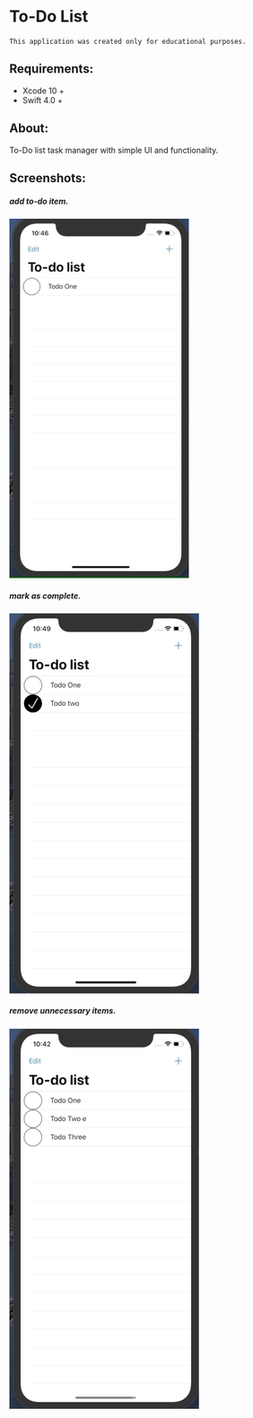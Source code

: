 # To-Do List

    This application was created only for educational purposes.
## Requirements: 
* Xcode 10 + 
* Swift 4.0 +

## About:
To-Do list task manager with simple UI and functionality.

## Screenshots:
##### add to-do item.
![adding](ScreenGIFs/Adding.gif)

##### mark as complete.
![checkUncheck](ScreenGIFs/Checked.gif)

##### remove unnecessary items.
![delete](ScreenGIFs/Deletion.gif)

